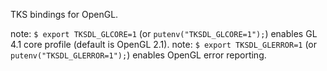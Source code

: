 TKS bindings for OpenGL.

note: `$ export TKSDL_GLCORE=1` (or `putenv("TKSDL_GLCORE=1");`) enables GL 4.1 core profile (default is OpenGL 2.1).
note: `$ export TKSDL_GLERROR=1` (or `putenv("TKSDL_GLERROR=1");`) enables OpenGL error reporting.
